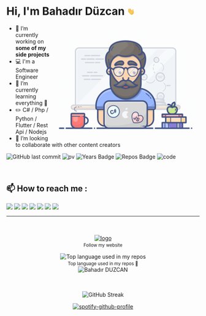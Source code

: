 
# Hi, I'm Bahadır Düzcan <img src="https://raw.githubusercontent.com/ABSphreak/ABSphreak/master/gifs/Hi.gif" width="20" />

<img align="right" height="290" src="https://raw.githubusercontent.com/bahadirduzcan/bahadirduzcan/main/baho.gif" />

- 🔭 I’m currently working on **some of my side projects**
- 💻 I'm a Software Engineer
- 🌱 I’m currently learning everything 🤣
- :pencil2: C# / Php / Python / Flutter / Rest Api / Nodejs
- 👯 I’m looking to collaborate with other content creators

![GitHub last commit](https://img.shields.io/github/last-commit/bahadirduzcan/bahadirduzcan)
![pv](https://komarev.com/ghpvc/?username=bahadirduzcan)
![Years Badge](https://badges.pufler.dev/years/bahadirduzcan)
![Repos Badge](https://badges.pufler.dev/repos/bahadirduzcan)
![code](https://img.shields.io/badge/code%20quality-A++-success)

<br/>

## :mailbox: How to reach me :
[<img src="https://img.icons8.com/bubbles/50/000000/gmail.png"/>](mailto:bahadirduzcan@gmail.com)
[<img src="https://img.icons8.com/bubbles/50/000000/linkedin.png"/>](https://www.linkedin.com/in/bahadirduzcan/)
[<img src="https://img.icons8.com/bubbles/50/000000/github.png">](https://github.com/bahadirduzcan)
[<img src="https://img.icons8.com/bubbles/50/000000/twitter.png"/>](https://twitter.com/bahadirduzcan)
[<img src="https://img.icons8.com/bubbles/50/000000/instagram-new.png"/>](https://instagram.com/bahadirduzcan)
[<img src="https://img.icons8.com/bubbles/50/000000/spotify.png"/>](https://open.spotify.com/user/bahax41)
[<img src="https://img.icons8.com/bubbles/50/000000/discord-logo.png"/>](https://discord.gg/wuTh3SmFN7)

---
<p align="center">
  <br/>  <br/>
    <a href="https://bahadirduzcan.com.tr/" target="_blank">
    <img width="100" src="https://i.imgur.com/TyFDhvs.png" alt="logo" />
  </a>  <br/>
  <small>Follow my website</small>
</p>

<p align="center">

</p>

<div align="center">
  <img width="" src="https://github-readme-stats.vercel.app/api/top-langs/?username=bahadirduzcan&layout=compact&hide_title=1&theme=dark&card_width=300" alt="Top language used in my repos" />
  <br/>
  <small>Top language used in my repos 🎉</small>
   <br/>
    <img src="https://github-readme-stats.vercel.app/api?username=bahadirduzcan&theme=dark&show_icons=true" alt="Bahadır DUZCAN"></img>
  <br />
  <br />
  <br />
</div>

<div align="center">
  
![GitHub Streak](https://github-readme-streak-stats.herokuapp.com/?user=bahadirduzcan&theme=tokyonight)
  
[![spotify-github-profile](https://spotify-github-profile.vercel.app/api/view?uid=bahax41&cover_image=true&theme=default)](https://spotify-github-profile.vercel.app/api/view?uid=bahax41&redirect=true)

</div>
